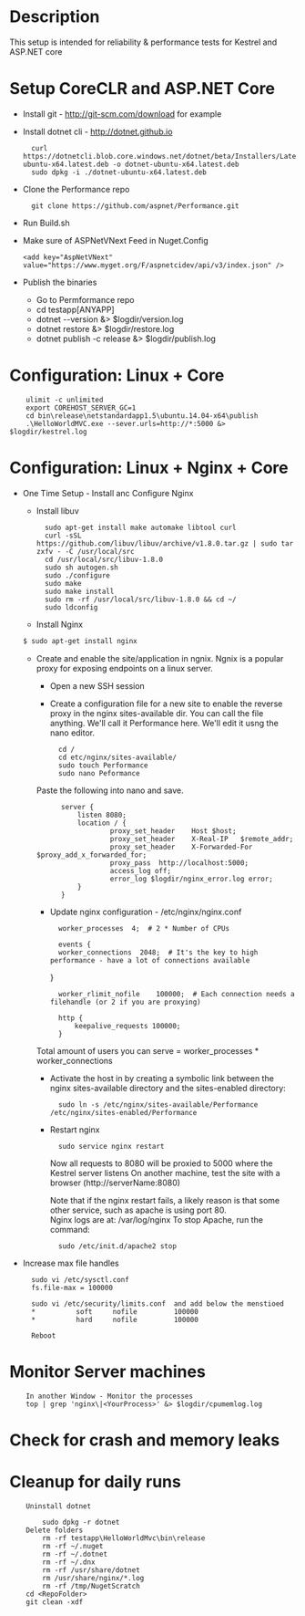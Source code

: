 # Description
This setup is intended for reliability & performance tests for Kestrel and ASP.NET core 

# Setup CoreCLR and ASP.NET Core 
- Install git - http://git-scm.com/download for example
- Install dotnet cli - http://dotnet.github.io
   
        curl https://dotnetcli.blob.core.windows.net/dotnet/beta/Installers/Latest/dotnet-ubuntu-x64.latest.deb -o dotnet-ubuntu-x64.latest.deb
        sudo dpkg -i ./dotnet-ubuntu-x64.latest.deb
- Clone the Performance repo

        git clone https://github.com/aspnet/Performance.git
- Run Build.sh
- Make sure of ASPNetVNext Feed in Nuget.Config    
    
      <add key="AspNetVNext" value="https://www.myget.org/F/aspnetcidev/api/v3/index.json" />
- Publish the binaries

    - Go to Permformance repo
    - cd testapp\[ANYAPP]
    - dotnet --version &> $logdir/version.log 
    - dotnet restore &> $logdir/restore.log
    - dotnet publish -c release &> $logdir/publish.log
        
# Configuration: Linux + Core
        
        ulimit -c unlimited
        export COREHOST_SERVER_GC=1
        cd bin\release\netstandardapp1.5\ubuntu.14.04-x64\publish
        .\HelloWorldMVC.exe --sever.urls=http://*:5000 &> $logdir/kestrel.log
        
# Configuration: Linux + Nginx + Core
- One Time Setup  - Install anc Configure Nginx 
    - Install libuv

            sudo apt-get install make automake libtool curl
            curl -sSL https://github.com/libuv/libuv/archive/v1.8.0.tar.gz | sudo tar zxfv - -C /usr/local/src
            cd /usr/local/src/libuv-1.8.0
            sudo sh autogen.sh
            sudo ./configure
            sudo make
            sudo make install
            sudo rm -rf /usr/local/src/libuv-1.8.0 && cd ~/
            sudo ldconfig
    - Install Nginx
    ```sh
    $ sudo apt-get install nginx
    ```
    - Create and enable the site/application in ngnix.  Ngnix is a popular proxy for exposing endpoints on a linux server.
        - Open a new SSH session
        - Create a configuration file for a new site to enable the reverse proxy in the nginx sites-available dir.  You can call the file anything.  We'll call it Performance here.  We'll edit it usng the nano editor.
        
                cd /
                cd etc/nginx/sites-available/
                sudo touch Performance
                sudo nano Peformance
                
        Paste the following into nano and save.      
                
                server {
                    listen 8080;		 
                    location / {
                            proxy_set_header    Host $host;
                            proxy_set_header    X-Real-IP   $remote_addr;
                            proxy_set_header    X-Forwarded-For $proxy_add_x_forwarded_for;
                            proxy_pass  http://localhost:5000;
                            access_log off;
                            error_log $logdir/nginx_error.log error;
                    }
                }
        - Update nginx configuration - /etc/nginx/nginx.conf 
        
                worker_processes  4;  # 2 * Number of CPUs
        
                events {
                worker_connections  2048;  # It's the key to high performance - have a lot of connections available
            }
        
                worker_rlimit_nofile    100000;  # Each connection needs a filehandle (or 2 if you are proxying)
                
                http {
                    keepalive_requests 100000;
                }
        
        Total amount of users you can serve = worker_processes * worker_connections

        - Activate the host in by creating a symbolic link between the nginx sites-available directory and the sites-enabled directory:
                
                sudo ln -s /etc/nginx/sites-available/Performance /etc/nginx/sites-enabled/Performance
        - Restart nginx
                
                sudo service nginx restart
            Now all requests to 8080 will be proxied to 5000 where the Kestrel server listens
            On another machine, test the site with a browser (http://serverName:8080)
            
            Note that if the nginx restart fails, a likely reason is that some other service, such as apache is using port 80.  
            Nginx logs are at:  /var/log/nginx
            To stop Apache,  run the command:  
            
                sudo /etc/init.d/apache2 stop

- Increase max file handles 

        sudo vi /etc/sysctl.conf  
        fs.file-max = 100000
        
        sudo vi /etc/security/limits.conf  and add below the menstioed
        *          soft     nofile         100000
        *          hard     nofile         100000
        
        Reboot
      

# Monitor Server machines

        In another Window - Monitor the processes    	
        top | grep 'nginx\|<YourProcess>' &> $logdir/cpumemlog.log
    
    
# Check for crash and memory leaks
            
             
# Cleanup for daily runs

        Uninstall dotnet 
            
            sudo dpkg -r dotnet
        Delete folders
            rm -rf testapp\HelloWorldMvc\bin\release
            rm -rf ~/.nuget
            rm -rf ~/.dotnet
            rm -rf ~/.dnx
            rm -rf /usr/share/dotnet
            rm /usr/share/nginx/*.log
            rm -rf /tmp/NugetScratch
        cd <RepoFolder>
        git clean -xdf
